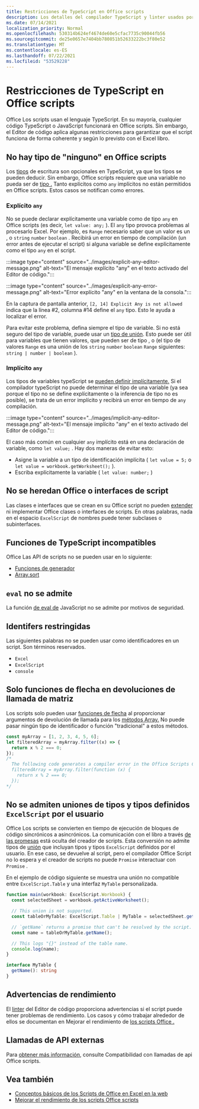 ```yaml
---
title: Restricciones de TypeScript en Office scripts
description: Los detalles del compilador TypeScript y linter usados por el editor de código Office scripts.
ms.date: 07/14/2021
localization_priority: Normal
ms.openlocfilehash: 530314b624ef4674de60e5cfac7735c90044fb56
ms.sourcegitcommit: de25e0657e7404bb780851b52633222bc3f80e52
ms.translationtype: MT
ms.contentlocale: es-ES
ms.lasthandoff: 07/22/2021
ms.locfileid: "53529228"
---
```

# <a name="typescript-restrictions-in-office-scripts"></a>Restricciones de TypeScript en Office scripts

Office Los scripts usan el lenguaje TypeScript. En su mayoría, cualquier código TypeScript o JavaScript funcionará en Office scripts. Sin embargo, el Editor de código aplica algunas restricciones para garantizar que el script funciona de forma coherente y según lo previsto con el Excel libro.

## <a name="no-any-type-in-office-scripts"></a>No hay tipo de "ninguno" en Office scripts

Los [tipos](https://www.typescriptlang.org/docs/handbook/typescript-in-5-minutes.html) de escritura son opcionales en TypeScript, ya que los tipos se pueden deducir. Sin embargo, Office scripts requiere que una variable no pueda ser de [tipo .](https://www.typescriptlang.org/docs/handbook/basic-types.html#any) Tanto explícitos como `any` implícitos no están permitidos en Office scripts. Estos casos se notifican como errores.

### <a name="explicit-any"></a>Explícito `any`

No se puede declarar explícitamente una variable como de tipo `any` en Office scripts (es decir, `let value: any;` ). El `any` tipo provoca problemas al procesarlo Excel. Por ejemplo, es `Range` necesario saber que un valor es un , o `string` `number` `boolean` . Recibirá un error en tiempo de compilación (un error antes de ejecutar el script) si alguna variable se define explícitamente como el tipo `any` en el script.

:::image type="content" source="../images/explicit-any-editor-message.png" alt-text="El mensaje explícito &quot;any&quot; en el texto activado del Editor de código.":::

:::image type="content" source="../images/explicit-any-error-message.png" alt-text="Error explícito &quot;any&quot; en la ventana de la consola.":::

En la captura de pantalla anterior, `[2, 14] Explicit Any is not allowed` indica que la línea #2, columna #14 define el `any` tipo. Esto le ayuda a localizar el error.

Para evitar este problema, defina siempre el tipo de variable. Si no está seguro del tipo de variable, puede usar un [tipo de unión](https://www.typescriptlang.org/docs/handbook/unions-and-intersections.html). Esto puede ser útil para variables que tienen valores, que pueden ser de tipo , o (el tipo de valores `Range` es una unión de los `string` `number` `boolean` `Range` siguientes: `string | number | boolean` ).

### <a name="implicit-any"></a>Implícito `any`

Los tipos de variables typeScript se [pueden definir implícitamente.](https://www.typescriptlang.org/docs/handbook/type-inference.html) Si el compilador typeScript no puede determinar el tipo de una variable (ya sea porque el tipo no se define explícitamente o la inferencia de tipo no es posible), se trata de un error implícito y recibirá un error en tiempo de `any` compilación.

:::image type="content" source="../images/implicit-any-editor-message.png" alt-text="El mensaje implícito &quot;any&quot; en el texto activado del Editor de código.":::

El caso más común en cualquier `any` implícito está en una declaración de variable, como `let value;` . Hay dos maneras de evitar esto:

* Asigne la variable a un tipo de identificación implícita ( `let value = 5;` o `let value = workbook.getWorksheet();` ).
* Escriba explícitamente la variable ( `let value: number;` )

## <a name="no-inheriting-office-script-classes-or-interfaces"></a>No se heredan Office o interfaces de script

Las clases e interfaces que se crean en su Office script no pueden [extender](https://www.typescriptlang.org/docs/handbook/classes.html#inheritance) ni implementar Office clases o interfaces de scripts. En otras palabras, nada en el espacio `ExcelScript` de nombres puede tener subclases o subinterfaces.

## <a name="incompatible-typescript-functions"></a>Funciones de TypeScript incompatibles

Office Las API de scripts no se pueden usar en lo siguiente:

* [Funciones de generador](https://developer.mozilla.org/docs/Web/JavaScript/Guide/Iterators_and_Generators#generator_functions)
* [Array.sort](https://developer.mozilla.org/docs/Web/JavaScript/Reference/Global_Objects/Array/sort)

## <a name="eval-is-not-supported"></a>`eval` no se admite

La función [de eval de](https://developer.mozilla.org/docs/Web/JavaScript/Reference/Global_Objects/eval) JavaScript no se admite por motivos de seguridad.

## <a name="restricted-identifers"></a>Identifers restringidas

Las siguientes palabras no se pueden usar como identificadores en un script. Son términos reservados.

* `Excel`
* `ExcelScript`
* `console`

## <a name="only-arrow-functions-in-array-callbacks"></a>Solo funciones de flecha en devoluciones de llamada de matriz

Los scripts solo pueden usar [funciones de flecha](https://developer.mozilla.org/docs/Web/JavaScript/Reference/Functions/Arrow_functions) al proporcionar argumentos de devolución de llamada para los [métodos Array.](https://developer.mozilla.org/docs/Web/JavaScript/Reference/Global_Objects/Array) No puede pasar ningún tipo de identificador o función "tradicional" a estos métodos.

```TypeScript
const myArray = [1, 2, 3, 4, 5, 6];
let filteredArray = myArray.filter((x) => {
  return x % 2 === 0;
});
/*
  The following code generates a compiler error in the Office Scripts Code Editor.
  filteredArray = myArray.filter(function (x) {
    return x % 2 === 0;
  });
*/
```

## <a name="unions-of-excelscript-types-and-user-defined-types-arent-supported"></a>No se admiten uniones de tipos y tipos definidos `ExcelScript` por el usuario

Office Los scripts se convierten en tiempo de ejecución de bloques de código sincrónicos a asincrónicos. La comunicación con el libro a través [de las promesas](https://developer.mozilla.org/docs/Web/JavaScript/Reference/Global_Objects/Promise) está oculta del creador de scripts. Esta conversión no admite tipos de [unión](https://www.typescriptlang.org/docs/handbook/2/everyday-types.html#union-types) que incluyan tipos y tipos `ExcelScript` definidos por el usuario. En ese caso, se devuelve al script, pero el compilador Office Script no lo espera y el creador de scripts no puede `Promise` interactuar con `Promise` .

En el ejemplo de código siguiente se muestra una unión no compatible entre `ExcelScript.Table` y una interfaz `MyTable` personalizada.

```TypeScript
function main(workbook: ExcelScript.Workbook) {
  const selectedSheet = workbook.getActiveWorksheet();

  // This union is not supported.
  const tableOrMyTable: ExcelScript.Table | MyTable = selectedSheet.getTables()[0];

  // `getName` returns a promise that can't be resolved by the script.
  const name = tableOrMyTable.getName();

  // This logs "{}" instead of the table name.
  console.log(name);
}

interface MyTable {
  getName(): string
}
```

## <a name="performance-warnings"></a>Advertencias de rendimiento

El [linter](https://wikipedia.org/wiki/Lint_(software)) del Editor de código proporciona advertencias si el script puede tener problemas de rendimiento. Los casos y cómo trabajar alrededor de ellos se documentan en Mejorar el rendimiento de [los scripts Office .](web-client-performance.md)

## <a name="external-api-calls"></a>Llamadas de API externas

Para [obtener más información,](external-calls.md) consulte Compatibilidad con llamadas de api Office scripts.

## <a name="see-also"></a>Vea también

* [Conceptos básicos de los Scripts de Office en Excel en la web](scripting-fundamentals.md)
* [Mejorar el rendimiento de los scripts Office scripts](web-client-performance.md)
